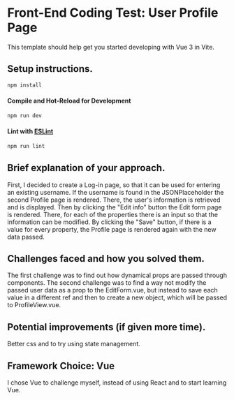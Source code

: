 # Front-End Coding Test: User Profile Page

This template should help get you started developing with Vue 3 in Vite.

## Setup instructions.

```sh
npm install
```

#### Compile and Hot-Reload for Development

```sh
npm run dev
```

#### Lint with [ESLint](https://eslint.org/)

```sh
npm run lint
```
## Brief explanation of your approach.

First, I decided to create a Log-in page, so that it can be used for entering an existing username. If the username is found in the JSONPlaceholder the second Profile page is rendered. There, the user's information is retrieved and is displayed. Then by clicking the "Edit info" button the Edit form page is rendered. There, for each of the properties there is an input so that the information can be modified. By clicking the "Save" button, if there is a value for every property, the Profile page is rendered again with the new data passed.

## Challenges faced and how you solved them.

The first challenge was to find out how dynamical props are passed through components.
The second challenge was to find a way not modify the passed user data as a prop to the EditForm.vue, but instead to save each value in a different ref and then to create a new object, which will be passed to ProfileView.vue.

## Potential improvements (if given more time).

Better css and to try using state management.

## Framework Choice: Vue

I chose Vue to challenge myself, instead of using React and to start learning Vue.